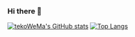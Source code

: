 ### Hi there 👋

<!--
**tekoWeMa/tekoWeMa** is a ✨ _special_ ✨ repository because its `README.md` (this file) appears on your GitHub profile.

Here are some ideas to get you started:

- 🔭 I’m currently working on ...
- 🌱 I’m currently learning ...
- 👯 I’m looking to collaborate on ...
- 🤔 I’m looking for help with ...
- 💬 Ask me about ...
- 📫 How to reach me: ...
- 😄 Pronouns: ...
- ⚡ Fun fact: ...
-->

[![tekoWeMa's GitHub stats](https://github-readme-stats.vercel.app/api?username=tekoWeMa)](https://github.com/anuraghazra/github-readme-stats)
[![Top Langs](https://github-readme-stats.vercel.app/api/top-langs/?username=tekoWeMa&langs_count=8)](https://github.com/anuraghazra/github-readme-stats)

